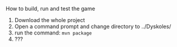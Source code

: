 How to build, run and test the game
1) Download the whole project
2) Open a command prompt and change directory to ../Dyskoles/
3) run the command: ```mvn package```
4) ???